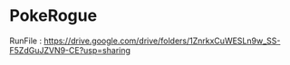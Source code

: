 # PokeRogue

RunFile : https://drive.google.com/drive/folders/1ZnrkxCuWESLn9w_SS-F5ZdGuJZVN9-CE?usp=sharing
